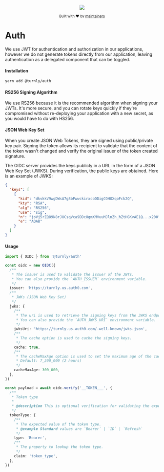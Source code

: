 <div align="center">
  <p align="center">
      <a href="https://turnly.app" target="_blank" rel="noopener">
          <img src="https://raw.githubusercontent.com/turnly/turnly/develop/docs/assets/github-header.png" />
      </a>
  </p>

  <p>
    <sub>
      Built with ❤︎ by
      <a href="https://github.com/turnly/turnly/blob/develop/OWNERS.md">
        maintainers
      </a>
    </sub>
  </p>
</div>

# Auth

We use JWT for authentication and authorization in our applications, however we do not
generate tokens directly from our application, leaving authentication as a delegated component that can be toggled.

#### Installation

```sh
yarn add @turnly/auth
```

#### RS256 Signing Algorithm

We use RS256 because it is the recommended algorithm when signing your JWTs.
It's more secure, and you can rotate keys quickly if they're compromised without re-deploying your application with a new secret, as you would have to do with HS256.

#### JSON Web Key Set 

When you create JSON Web Tokens, they are signed using public/private key pair. Signing the token allows its recipient to validate that the content of the token wasn't changed and verify the original issuer of the token created signature.

The OIDC server provides the keys publicly in a URL in the form of a JSON Web Key Set (JWKS). During verification, the public keys are obtained. Here is an example of JWKS:

```json
{
  "keys": [
    {
      "kid": "dkvkkV9wgDWsA7g8bPwwckirxcoDDigCOHOXqoFck2Q",
      "kty": "RSA",
      "alg": "RS256",
      "use": "sig",
      "n": "joVj5rZQ89N8rJUCsqVca9DDcOgmXMVuuMJlnZh_hZtHGKvAE1Q...x200",
      "e": "AQAB"
    }
  ]
}
```

#### Usage

```typescript
import { OIDC } from '@turnly/auth'

const oidc = new OIDC({
  /**
   * The issuer is used to validate the issuer of the JWTs.
   * You can also provide the `AUTH_ISSUER` environment variable.
   */
  issuer: 'https://turnly.us.auth0.com',
  /**
   * JWKs (JSON Web Key Set)
   */
  jwks: {
    /**
     * The uri is used to retrieve the signing keys from the JWKS endpoint.
     * You can also provide the `AUTH_JWKS_URI` environment variable.
     */
    jwksUri: 'https://turnly.us.auth0.com/.well-known/jwks.json',
    /**
     * The cache option is used to cache the signing keys.
     */
    cache: true,
    /**
     * The cacheMaxAge option is used to set the maximum age of the cache. (in milliseconds)
     * Default: 7_200_000 (2 hours)
     */
    cacheMaxAge: 300_000,
  },
})

const payload = await oidc.verify('__TOKEN___', {
  /**
   * Token type
   *
   * @description This is optional verification for validating the expected token type.
   */
  tokenType: {
    /**
     * The expected value of the token type.
     * @example Standard values are `Bearer` | `ID` | `Refresh`
     */
    type: 'Bearer',
    /**
     * The property to lookup the token type.
     */
    claim: 'token_type',
  },
})
```
